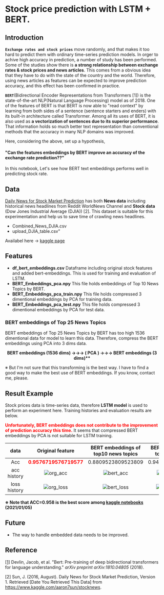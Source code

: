 # Stock price prediction with LSTM + BERT.



## Introduction

**`Exchange rates and stock prices`** move randomly, and that makes it too hard to predict them with ordinary time-series prediction models. In orger to achive high accuracy in prediction, a number of study has been performed. Some of the studies show there is **a strong relationship between exchange rates & stock prices and news articles**. This comes from a obvious idea that they have to do with the state of the country and the world. Therefore, using news articles as features can be expected to improve prediction accuracy, and this effect has been confirmed in practice.

**`BERT`**(Bidirectional Encoder Representations from Transformers [1]) is the state-of-the-art NLP(Natural Language Processing) model as of 2018. One of the features of BERT is that BERT is now able to "read context" by learning from both sides of a sentence (sentence starters and enders) with its built-in architecture called Transformer. Among all its uses of BERT, it is also used as **a vectorization of sentences due to its superior performance**. That information holds so much better text representation than conventional methods that the accuracy in many NLP domains was improved.



Here, considering the above, set up a hypothesis,

#### **"Can the features embeddings by BERT improve an accuracy of the exchange rate prediction??"**

In this notebook, Let's see how BERT text embeddings performs well in predicting stock rate.



## Data

[Daily News for Stock Market Prediction](https://www.kaggle.com/aaron7sun/stocknews) has both **News data** including historical news headlines from Reddit WorldNews Channel and **Stock data** (Dow Jones Industrial Average (DJIA))  [2].
This dataset is suitable for this experimentation and help us to save time of crawling news headlines.

- Combined_News_DJIA.csv
- upload_DJIA_table.csv"

Availabel here → [kaggle page](https://www.kaggle.com/aaron7sun/stocknews)



## Features

- **df_bert_embeddings.csv**
  Dataframe including original stock features and added bert-embeddings. This is used for training and evaluation of LSTM.
- **BERT_Embeddings_pca.npy**
  This file holds embeddings of Top 10 News Topics by BERT.
- **BERT_Embeddings_pca_train.npy**
  This file holds compressed 3 dimentional embeddings by PCA for training data.
- **BERT_Embeddings_pca_test.npy**
  This file holds compressed 3 dimentional embeddings by PCA for test data.



### BERT embeddings of Top 25 News Topics

BERT embeddings of Top 25 News Topics by BERT has too high 1536 dimentional data for model to learn this data. Therefore, compress the BERT embeddings using PCA into 3 dims data.

<center><strong>BERT embeddings (1536 dims) →→→  ( PCA ) →→→ BERT embeddings (3 dims)**</strong></center>

※ But I'm not sure that this transforming is the best way. I have to find a good way to make the best use of BERT embeddings. If you know, contact me, please.



## Result Example

Stock prices data is time-series data, therefore **LSTM model** is used to perform an experiment here. Training histories and evaluation results are below.

**<font color="red">Unfortunately, BERT embeddings does not contribute to the improvement of prediction accuracy this time.</font>** It seems that compressed BERT embeddings by PCA is not suitable for LSTM training.

|       data        |                       Original feature                       |             BERT embeddings of top10 news topics             |             BERT embeddings of top1 news topics              |
| :---------------: | :----------------------------------------------------------: | :----------------------------------------------------------: | :----------------------------------------------------------: |
|        Acc        | <font color="red"><strong>0.9576719576719577</strong></font> |                      0.8809523809523809                      |                      0.9444444444444444                      |
|   acc  history    | ![org_acc](/Users/macbookpro/Desktop/bert/exchange/results/org_acc.png) | ![bert_acc](/Users/macbookpro/Desktop/bert/exchange/results/bert_acc.png) | ![bert_top1_acc](/Users/macbookpro/Desktop/bert/exchange/results/bert_top1_acc.png) |
| loss<br />history | ![org_loss](/Users/macbookpro/Desktop/bert/exchange/results/org_loss.png) | ![bert_loss](/Users/macbookpro/Desktop/bert/exchange/results/bert_loss.png) | ![bert_top1_loss](/Users/macbookpro/Desktop/bert/exchange/results/bert_top1_loss.png) |

**※ Note that ACC=0.958 is the best score among [kaggle notebooks](https://www.kaggle.com/aaron7sun/stocknews/notebooks) (2021/01/05)**



## Future

- The way to handle embedded data needs to be improved.



## Reference

[[1]](https://arxiv.org/abs/1810.04805) Devlin, Jacob, et al. "Bert: Pre-training of deep bidirectional transformers for language understanding." *arXiv preprint arXiv:1810.04805* (2018).

[2] Sun, J. (2016, August). Daily News for Stock Market Prediction, Version 1. Retrieved [Date You Retrieved This Data] from https://www.kaggle.com/aaron7sun/stocknews.

